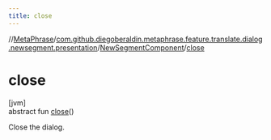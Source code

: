 ```yaml
---
title: close
---
```

//[MetaPhrase](../../../index.html)/[com.github.diegoberaldin.metaphrase.feature.translate.dialog.newsegment.presentation](../index.html)/[NewSegmentComponent](index.html)/[close](close.html)



# close



[jvm]\
abstract fun [close](close.html)()



Close the dialog.




